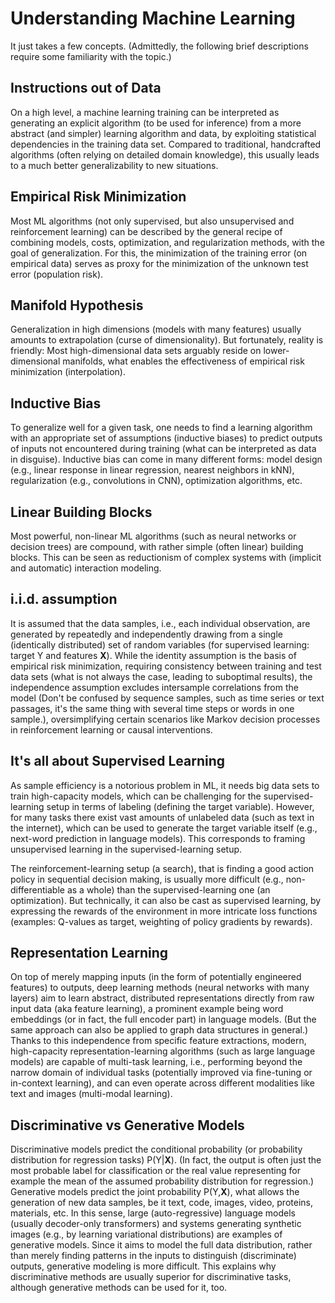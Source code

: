 # Understanding Machine Learning

It just takes a few concepts. (Admittedly, the following brief descriptions require some familiarity with the topic.)

## Instructions out of Data

On a high level, a machine learning training can be interpreted as generating an explicit algorithm (to be used for inference) from a more abstract (and simpler) learning algorithm and data, by exploiting statistical dependencies in the training data set. Compared to traditional, handcrafted algorithms (often relying on detailed domain knowledge), this usually leads to a much better generalizability to new situations.

## Empirical Risk Minimization

Most ML algorithms (not only supervised, but also unsupervised and reinforcement learning) can be described by the general recipe of combining models, costs, optimization, and regularization methods, with the goal of generalization. For this, the minimization of the training error (on empirical data) serves as proxy for the minimization of the unknown test error (population risk).

## Manifold Hypothesis

Generalization in high dimensions (models with many features) usually amounts to extrapolation (curse of dimensionality). But fortunately, reality is friendly: Most high-dimensional data sets arguably reside on lower-dimensional manifolds, what enables the effectiveness of empirical risk minimization (interpolation).

## Inductive Bias

To generalize well for a given task, one needs to find a learning algorithm with an appropriate set of assumptions (inductive biases) to predict outputs of inputs not encountered during training (what can be interpreted as data in disguise). Inductive bias can come in many different forms: model design (e.g., linear response in linear regression, nearest neighbors in kNN), regularization (e.g., convolutions in CNN), optimization algorithms, etc.

## Linear Building Blocks

Most powerful, non-linear ML algorithms (such as neural networks or decision trees) are compound, with rather simple (often linear) building blocks. This can be seen as reductionism of complex systems with (implicit and automatic) interaction modeling.

## i.i.d. assumption

It is assumed that the data samples, i.e., each individual observation, are generated by repeatedly and independently drawing from a single (identically distributed) set of random variables (for supervised learning: target Y and features **X**). While the identity assumption is the basis of empirical risk minimization, requiring consistency between training and test data sets (what is not always the case, leading to suboptimal results), the independence assumption excludes intersample correlations from the model (Don't be confused by sequence samples, such as time series or text passages, it's the same thing with several time steps or words in one sample.), oversimplifying certain scenarios like Markov decision processes in reinforcement learning or causal interventions.

## It's all about Supervised Learning

As sample efficiency is a notorious problem in ML, it needs big data sets to train high-capacity models, which can be challenging for the supervised-learning setup in terms of labeling (defining the target variable). However, for many tasks there exist vast amounts of unlabeled data (such as text in the internet), which can be used to generate the target variable itself (e.g., next-word prediction in language models). This corresponds to framing unsupervised learning in the supervised-learning setup.

The reinforcement-learning setup (a search), that is finding a good action policy in sequential decision making, is usually more difficult (e.g., non-differentiable as a whole) than the supervised-learning one (an optimization). But technically, it can also be cast as supervised learning, by expressing the rewards of the environment in more intricate loss functions (examples: Q-values as target, weighting of policy gradients by rewards).

## Representation Learning

On top of merely mapping inputs (in the form of potentially engineered features) to outputs, deep learning methods (neural networks with many layers) aim to learn abstract, distributed representations directly from raw input data (aka feature learning), a prominent example being word embeddings (or in fact, the full encoder part) in language models. (But the same approach can also be applied to graph data structures in general.) Thanks to this independence from specific feature extractions, modern, high-capacity representation-learning algorithms (such as large language models) are capable of multi-task learning, i.e., performing beyond the narrow domain of individual tasks (potentially improved via fine-tuning or in-context learning), and can even operate across different modalities like text and images (multi-modal learning).

## Discriminative vs Generative Models

Discriminative models predict the conditional probability (or probability distribution for regression tasks) P(Y\|**X**). (In fact, the output is often just the most probable label for classification or the real value representing for example the mean of the assumed probability distribution for regression.) Generative models predict the joint probability P(Y,**X**), what allows the generation of new data samples, be it text, code, images, video, proteins, materials, etc. In this sense, large (auto-regressive) language models (usually decoder-only transformers) and systems generating synthetic images (e.g., by learning variational distributions) are examples of generative models. Since it aims to model the full data distribution, rather than merely finding patterns in the inputs to distinguish (discriminate) outputs, generative modeling is more difficult. This explains why discriminative methods are usually superior for discriminative tasks, although generative methods can be used for it, too.
